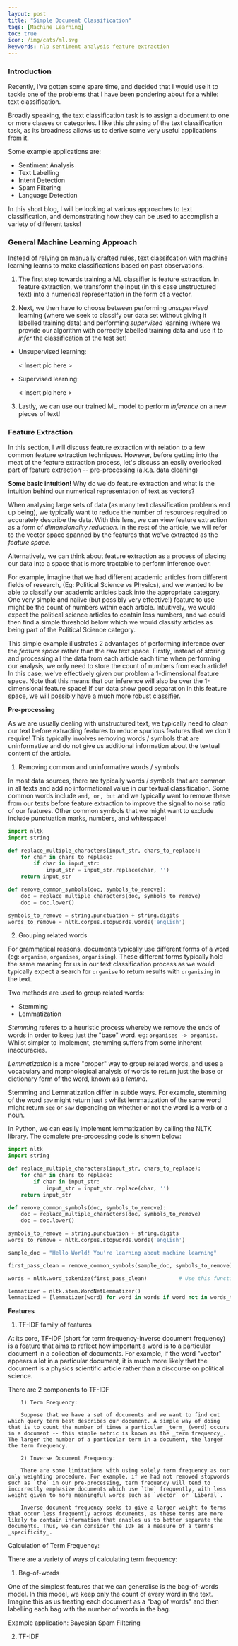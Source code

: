 ```yaml
---
layout: post
title: "Simple Document Classification"
tags: [Machine Learning]
toc: true
icon: /img/cats/ml.svg
keywords: nlp sentiment analysis feature extraction
---
```


### Introduction

Recently, I've gotten some spare time, and decided that I would use it to tackle one of the problems that I have been pondering about for a while: text classification. 

Broadly speaking, the text classification task is to assign a document to one or more classes or categories. I like this phrasing of the text classification task, as its broadness allows us to derive some very useful applications from it. 

Some example applications are:

* Sentiment Analysis
* Text Labelling
* Intent Detection
* Spam Filtering
* Language Detection

In this short blog, I will be looking at various approaches to text classification, and demonstrating how they can be used to accomplish a variety of different tasks!

### General Machine Learning Approach

Instead of relying on manually crafted rules, text classifcation with machine learning learns to make classifications based on past observations. 

1) The first step towards training a ML classifier is feature extraction. In feature extraction, we transform the input (in this case unstructured text) into a numerical representation in the form of a vector. 

2) Next, we then have to choose between performing _unsupervised_ learning (where we seek to classify our data set without giving it labelled training data) and performing _supervised_ learning (where we provide our algorithm with correctly labelled training data and use it to _infer_ the classification of the test set)

* Unsupervised learning:

    < Insert pic here >

* Supervised learning:

    < insert pic here >

3) Lastly, we can use our trained ML model to perform _inference_ on a new pieces of text!






### Feature Extraction

In this section, I will discuss feature extraction with relation to a few common feature extraction techniques. However, before getting into the meat of the feature extraction process, let's discuss an easily overlooked part of feature extraction -- pre-processing (a.k.a. data cleaning)

__Some basic intuition!__
Why do we do feature extraction and what is the intuition behind our numerical representation of text as vectors?

When analysing large sets of data (as many text classification problems end up being), we typically want to reduce the number of resources required to accurately describe the data. With this lens, we can view feature extraction as a form of _dimensionality reduction_. In the rest of the article, we will refer to the vector space spanned by the features that we've extracted as the _feature space_.

Alternatively, we can think about feature extraction as a process of placing our data into a space that is more tractable to perform inference over.  

For example, imagine that we had different academic articles from different fields of research, (Eg: Political Science vs Physics), and we wanted to be able to classify our academic articles back into the appropriate category. One very simple and naiive (but possibly very effective!) feature to use might be the count of numbers within each article. Intuitively, we would expect the political science articles to contain less numbers, and we could then find a simple threshold below which we would classify articles as being part of the Political Science category.

This simple example illustrates 2 advantages of performing inference over the _feature space_ rather than the raw text space. 
Firstly, instead of storing and processing all the data from each article each time when performing our analysis, we only need to store the count of numbers from each article! In this case, we've effectively given our problem a 1-dimensional feature space. Note that this means that our inference will also be over the 1-dimensional feature space! If our data show good separation in this feature space, we will possibly have a much more robust classifier.


__Pre-processing__

As we are usually dealing with unstructured text, we typically need to _clean_ our text before extracting features to reduce spurious features that we don't require! This typically involves removing words / symbols that are uninformative and do not give us additional information about the textual content of the article.

1) Removing common and uninformative words / symbols

In most data sources, there are typically words / symbols that are common in all texts and add no informational value in our textual classification. Some common words include `and, or, but` and we typically want to remove these from our texts before feature extraction to improve the signal to noise ratio of our features. Other common symbols that we might want to exclude include punctuation marks, numbers, and whitespace!

```python
import nltk
import string

def replace_multiple_characters(input_str, chars_to_replace):
    for char in chars_to_replace:
        if char in input_str:
            input_str = input_str.replace(char, '')
    return input_str

def remove_common_symbols(doc, symbols_to_remove):
    doc = replace_multiple_characters(doc, symbols_to_remove)
    doc = doc.lower()

symbols_to_remove = string.punctuation + string.digits
words_to_remove = nltk.corpus.stopwords.words('english')
```

2) Grouping related words

For grammatical reasons, documents typically use different forms of a word (eg: `organise`, `organises`, `organising`). These different forms typically hold the same meaning for us in our text classification process as we would typically expect a search for `organise` to return results with `organising` in the text. 

Two methods are used to group related words: 

* Stemming
* Lemmatization

_Stemming_ referes to a heuristic process whereby we remove the ends of words in order to keep just the "base" word. eg: `organises -> organise`. Whilst simpler to implement, stemming suffers from some inherent inaccuracies.

_Lemmatization_ is a more "proper" way to group related words, and uses a vocabulary and morphological analysis of words to return just the base or dictionary form of the word, known as a _lemma_.

Stemming and Lemmatization differ in subtle ways. For example, stemming of the word `saw` might return just `s` whilst lemmatization of the same word might return `see` or `saw` depending on whether or not the word is a verb or a noun.

In Python, we can easily implement lemmatization by calling the NLTK library. The complete pre-processing code is shown below:

```python
import nltk
import string

def replace_multiple_characters(input_str, chars_to_replace):
    for char in chars_to_replace:
        if char in input_str:
            input_str = input_str.replace(char, '')
    return input_str

def remove_common_symbols(doc, symbols_to_remove):
    doc = replace_multiple_characters(doc, symbols_to_remove)
    doc = doc.lower()

symbols_to_remove = string.punctuation + string.digits
words_to_remove = nltk.corpus.stopwords.words('english')

sample_doc = "Hello World! You're learning about machine learning"

first_pass_clean = remove_common_symbols(sample_doc, symbols_to_remove)             # Remove common symbols from the doc first

words = nltk.word_tokenize(first_pass_clean)          # Use this function to split a piece of text into its constituent words!

lemmatizer = nltk.stem.WordNetLemmatizer()
lemmatized = [lemmatizer(word) for word in words if word not in words_to_remove]    # Lemmatization + stopword removal        
```


__Features__

1) TF-IDF family of features

At its core, TF-IDF (short for term frequency-inverse document frequency) is a feature that aims to reflect how important a word is to a particular document in a collection of documents. For example, if the word "vector" appears a lot in a particular document, it is much more likely that the document is a physics scientific article rather than a discourse on political science. 

There are 2 components to TF-IDF

        1) Term Frequency:

        Suppose that we have a set of documents and we want to find out which query term best describes our document. A simple way of doing that is to count the number of times a particular _term_ (word) occurs in a document -- this simple metric is known as the _term frequency_. The larger the number of a particular term in a document, the larger the term frequency.

        2) Inverse Document Frequency: 

        There are some limitations with using solely term frequency as our only weighting procedure. For example, if we had not removed stopwords such as `the` in our pre-processing, term frequency will tend to incorrectly emphasize documents which use `the` frequently, with less weight given to more meaningful words such as `vector` or `Liberal`. 

        Inverse document frequency seeks to give a larger weight to terms that occur less frequently across documents, as these terms are more likely to contain information that enables us to better separate the documents. Thus, we can consider the IDF as a measure of a term's _specificity_. 

Calculation of Term Frequency:

There are a variety of ways of calculating term frequency:

1) Bag-of-words

One of the simplest features that we can generalise is the bag-of-words model. In this model, we keep only the count of every word in the text. Imagine this as us treating each document as a "bag of words" and then labelling each bag with the number of words in the bag. 

Example application: Bayesian Spam Filtering

2) TF-IDF



